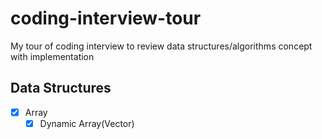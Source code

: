 # coding-interview-tour
My tour of coding interview to review data structures/algorithms concept with implementation

## Data Structures
* [x] Array
  * [x] Dynamic Array(Vector)
